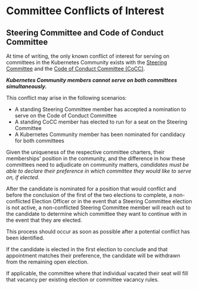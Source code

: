 # Committee Conflicts of Interest

## Steering Committee and Code of Conduct Committee

At time of writing, the only known conflict of interest for serving on
committees in the Kubernetes Community exists with the
[Steering Committee](/committee-steering/README.md) and
the [Code of Conduct Committee (CoCC)](/committee-code-of-conduct/README.md).

**_Kubernetes Community members cannot serve on both committees simultaneously._**

This conflict may arise in the following scenarios:

- A standing Steering Committee member has accepted a nomination to serve on
  the Code of Conduct Committee
- A standing CoCC member has elected to run for a seat on the Steering
  Committee
- A Kubernetes Community member has been nominated for candidacy for both
  committees

Given the uniqueness of the respective committee charters, their memberships'
position in the community, and the difference in how these committees need to
adjudicate on community matters, _candidates must be able to declare their
preference in which committee they would like to serve on, if elected_.

After the candidate is nominated for a position that would conflict and before
the conclusion of the first of the two elections to complete, a non-conflicted
Election Officer or in the event that a Steering Committee election is not
active, a non-conflicted Steering Committee member will reach out to the
candidate to determine which committee they want to continue with in the event
that they are elected.

This process should occur as soon as possible after a potential conflict has
been identified.

If the candidate is elected in the first election to conclude and that
appointment matches their preference, the candidate will be withdrawn from the
remaining open election.

If applicable, the committee where that individual vacated their seat will fill
that vacancy per existing election or committee vacancy rules.
